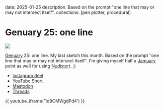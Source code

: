 date: 2025-01-25
description: Based on the prompt "one line that may or may not intersect itself".
collections: [pen plotter, procedural]

Genuary 25: one line
====================

![](photo.jpg)

[Genuary][] 25: one line. My last sketch this month. Based on the prompt "one line that may or may not intersect itself". I'm giving myself half a [Jamuary][] point as well for using [Nudistort][]. ;)

- [Instagram Reel](https://www.instagram.com/reel/DFPrFuzuBf-/)
- [YouTube Short](https://youtube.com/shorts/1d9CMWgdPd4)
- [Mastodon](https://vis.social/@narf/113888467351629376)
- [Threads](https://www.threads.net/@narfdotpl/post/DFPrgjOu_0X)

{{ youtube_iframe('1d9CMWgdPd4') }}

  [Genuary]: https://genuary.art/
  [Jamuary]: https://www.jonathanmann.net/jamuary
  [Nudistort]: https://youtu.be/CbXdCbEbJcA?si=gXouWYRSiyHOeaFv&t=776
